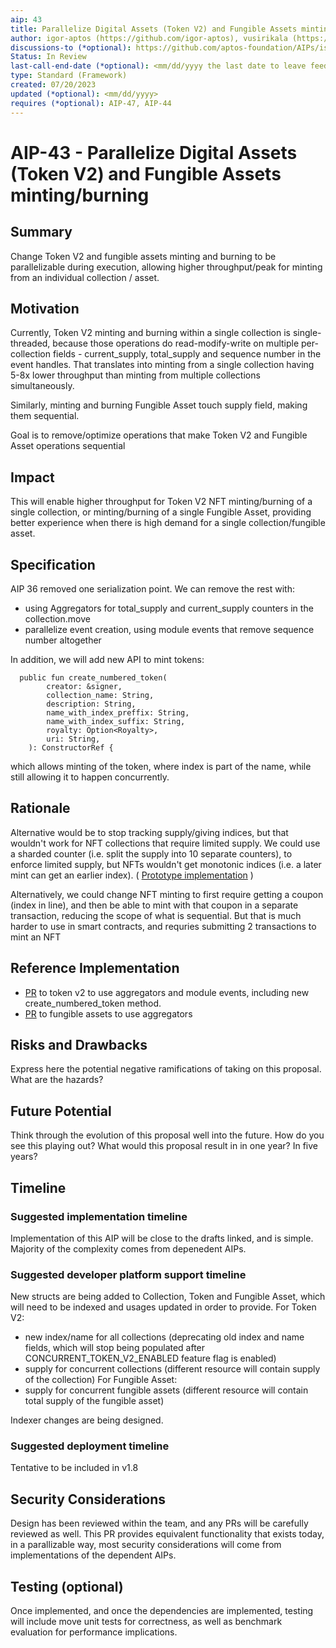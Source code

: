 ```yaml
---
aip: 43
title: Parallelize Digital Assets (Token V2) and Fungible Assets minting/burning
author: igor-aptos (https://github.com/igor-aptos), vusirikala (https://github.com/vusirikala)
discussions-to (*optional): https://github.com/aptos-foundation/AIPs/issues/209
Status: In Review
last-call-end-date (*optional): <mm/dd/yyyy the last date to leave feedbacks and reviews>
type: Standard (Framework)
created: 07/20/2023
updated (*optional): <mm/dd/yyyy>
requires (*optional): AIP-47, AIP-44
---
```


# AIP-43 - Parallelize Digital Assets (Token V2) and Fungible Assets minting/burning
  
## Summary

Change Token V2 and fungible assets minting and burning to be parallelizable during execution, allowing higher throughput/peak for minting from an individual collection / asset.

## Motivation

Currently, Token V2 minting and burning within a single collection is single-threaded, 
because those operations do read-modify-write on multiple per-collection fields - 
current_supply, total_supply and sequence number in the event handles. 
That translates into minting from a single collection having 5-8x 
lower throughput than minting from multiple collections simultaneously. 

Similarly, minting and burning Fungible Asset touch supply field, making them sequential. 

Goal is to remove/optimize operations that make Token V2 and Fungible Asset operations sequential 

## Impact

This will enable higher throughput for Token V2 NFT minting/burning of a single collection, or minting/burning of a single Fungible Asset, providing better experience when there is high demand for a single collection/fungible asset.

## Specification

AIP 36 removed one serialization point. We can remove the rest with:
- using Aggregators for total_supply and current_supply counters in the collection.move
- parallelize event creation, using module events that remove sequence number altogether 

In addition, we will add new API to mint tokens:
```
  public fun create_numbered_token(
        creator: &signer,
        collection_name: String,
        description: String,
        name_with_index_preffix: String,
        name_with_index_suffix: String,
        royalty: Option<Royalty>,
        uri: String,
    ): ConstructorRef {
```
which allows minting of the token, where index is part of the name, while still allowing it to happen concurrently.

## Rationale

Alternative would be to stop tracking supply/giving indices, but that wouldn't work for NFT collections that require limited supply.
We could use a sharded counter (i.e. split the supply into 10 separate counters), to enforce limited supply, but NFTs wouldn't get monotonic indices (i.e. a later mint can get an earlier index). ( [Prototype implementation](https://github.com/aptos-labs/aptos-core/compare/main...igor-aptos:aptos-core:igor/bucketed_counter) )

Alternatively, we could change NFT minting to first require getting a coupon (index in line), 
and then be able to mint with that coupon in a separate transaction, reducing the scope of what is sequential. 
But that is much harder to use in smart contracts, and requries submitting 2 transactions to mint an NFT

## Reference Implementation

- [PR](https://github.com/aptos-labs/aptos-core/pull/9971) to token v2 to use aggregators and module events, including new create_numbered_token method.
- [PR](https://github.com/aptos-labs/aptos-core/pull/9972) to fungible assets to use aggregators

## Risks and Drawbacks

Express here the potential negative ramifications of taking on this proposal. What are the hazards?

## Future Potential

Think through the evolution of this proposal well into the future. How do you see this playing out? What would this proposal result in in one year? In five years?

## Timeline

### Suggested implementation timeline

Implementation of this AIP will be close to the drafts linked, and is simple. Majority of the complexity comes from depenedent AIPs.

### Suggested developer platform support timeline

New structs are being added to Collection, Token and Fungible Asset, which will need to be indexed and usages updated in order to provide. 
For Token V2:
- new index/name for all collections (deprecating old index and name fields, which will stop being populated after CONCURRENT_TOKEN_V2_ENABLED feature flag is enabled)
- supply for concurrent collections (different resource will contain supply of the collection)
For Fungible Asset:
- supply for concurrent fungible assets (different resource will contain total supply of the fungible asset) 
  
Indexer changes are being designed.

### Suggested deployment timeline

Tentative to be included in v1.8

## Security Considerations

Design has been reviewed within the team, and any PRs will be carefully reviewed as well.
This PR provides equivalent functionality that exists today, in a parallizable way, most security considerations will come from implementations of the dependent AIPs.

## Testing (optional)

Once implemented, and once the dependencies are implemented, testing will include move unit tests for correctness, as well as benchmark evaluation for performance implications.
